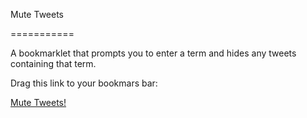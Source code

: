 Mute Tweets

===========

A bookmarklet that prompts you to enter a term and hides any tweets containing that term.

Drag this link to your bookmars bar:

<a href="javascript:(function(){var muteTerm = prompt(%22Enter a term and we will hide all of the tweets that contain it%21%22);    muteFunction(muteTerm);    function muteFunction(muteTerm) {      $(%22.stream-item%22).each(function(){          if ($(this).find(%27p.js-tweet-text%27).text().toLowerCase().indexOf(muteTerm) %21= -1) {            $(this).hide();          }      });    }})();">Mute Tweets!</a>